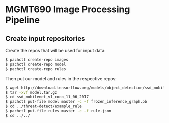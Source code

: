 # MGMT690 Image Processing Pipeline

## Create input repositories

Create the repos that will be used for input data:

```sh
$ pachctl create-repo images
$ pachctl create-repo model
$ pachctl create-repo rules
```

Then put our model and rules in the respective repos:

```sh
$ wget http://download.tensorflow.org/models/object_detection/ssd_mobilenet_v1_coco_11_06_2017.tar.gz
$ tar -xvf model.tar.gz
$ cd ssd_mobilenet_v1_coco_11_06_2017
$ pachctl put-file model master -c -f frozen_inference_graph.pb
$ cd ../threat-detect/example_rule 
$ pachctl put-file rules master -c -f rule.json
$ cd ../../
```
